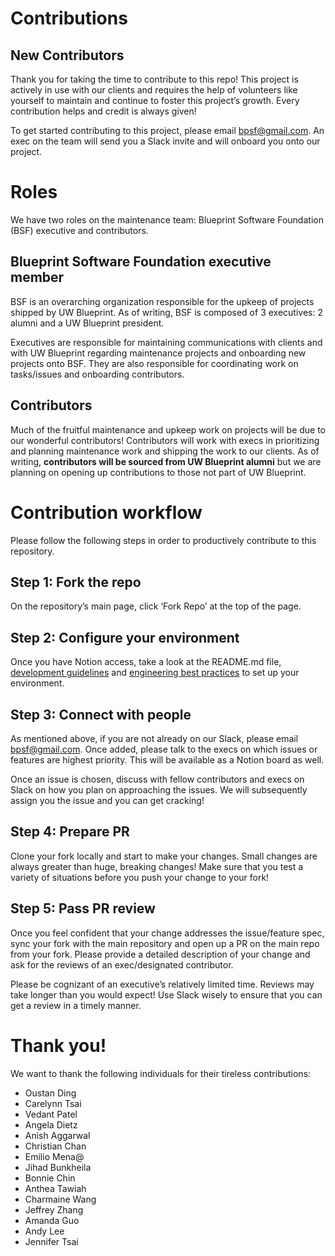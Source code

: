 # Contributions

## New Contributors
Thank you for taking the time to contribute to this repo! This project is actively in use with our clients and requires the help of volunteers like yourself to maintain and continue to foster this project’s growth. Every contribution helps and credit is always given!

To get started contributing to this project, please email <bpsf@gmail.com>. An exec on the team will send you a Slack invite and will onboard you onto our project.

# Roles
We have two roles on the maintenance team: Blueprint Software Foundation (BSF) executive and contributors.

## Blueprint Software Foundation executive member
BSF is an overarching organization responsible for the upkeep of projects shipped by UW Blueprint. As of writing, BSF is composed of 3 executives: 2 alumni and a UW Blueprint president. 

Executives are responsible for maintaining communications with clients and with UW Blueprint regarding maintenance projects and onboarding new projects onto BSF.  They are also responsible for coordinating work on tasks/issues and onboarding contributors.

## Contributors
Much of the fruitful maintenance and upkeep work on projects will be due to our wonderful contributors! Contributors will work with execs in prioritizing and planning maintenance work and shipping the work to our clients. As of writing, **contributors will be sourced from UW Blueprint alumni** but we are planning on opening up contributions to those not part of UW Blueprint.

# Contribution workflow
Please follow the following steps in order to productively contribute to this repository.

## Step 1: Fork the repo
On the repository’s main page, click ‘Fork Repo’ at the top of the page. 

## Step 2: Configure your environment
Once you have Notion access, take a look at the README.md file, [development guidelines](https://www.notion.so/uwblueprintexecs/Development-processes-a0313f2bef9941fc8752c8e7b5be5e70) and [engineering best practices](https://www.notion.so/uwblueprintexecs/READ-Best-Practices-Engineering-3174edea363b4d4896af8dfc461cfd9c) to set up your environment.

## Step 3: Connect with people
As mentioned above, if you are not already on our Slack, please email <bpsf@gmail.com>. Once added, please talk to the execs on which issues or features are highest priority. This will be available as a Notion board as well.

Once an issue is chosen, discuss with fellow contributors and execs on Slack on how you plan on approaching the issues. We will subsequently assign you the issue and you can get cracking!

## Step 4: Prepare PR
Clone your fork locally and start to make your changes. Small changes are always greater than huge, breaking changes! Make sure that you test a variety of situations before you push your change to your fork!

## Step 5: Pass PR review
Once you feel confident that your change addresses the issue/feature spec, sync your fork with the main repository and open up a PR on the main repo from your fork. Please provide a detailed description of your change and ask for the reviews of an exec/designated contributor.

Please be cognizant of an executive’s relatively limited time. Reviews may take longer than you would expect! Use Slack wisely to ensure that you can get a review in a timely manner.

# Thank you!
We want to thank the following individuals for their tireless contributions:
- Oustan Ding
- Carelynn Tsai 
- Vedant Patel 
- Angela Dietz 
- Anish Aggarwal 
- Christian Chan 
- Emilio Mena@
- Jihad Bunkheila 
- Bonnie Chin 
- Anthea Tawiah 
- Charmaine Wang 
- Jeffrey Zhang 
- Amanda Guo 
- Andy Lee  
- Jennifer Tsai